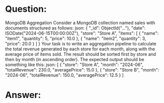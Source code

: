 # Question:

MongoDB Aggregation Consider a MongoDB collection named sales with documents structured as follows:
json:
{
"\_id": ObjectId("..."),
"date": ISODate("2024-06-15T00:00:00Z"),
"store": "Store A",
"items": [
{
"name": "item1",
"quantity": 5,
"price": 10.0
},
{
"name": "item2",
"quantity": 3,
"price": 20.0
}
]
}
Your task is to write an aggregation pipeline to calculate the total revenue generated by each store for each month, along with the average price of items sold. The result should be sorted first by store and then by month (in ascending order).
The expected output should be something like this:
json:
[
{
"store": "Store A",
"month": "2024-06",
"totalRevenue": 230.0,
"averagePrice": 15.0
},
{
"store": "Store B",
"month": "2024-06",
"totalRevenue": 150.0,
"averagePrice": 12.5
}
]

# Answer:

